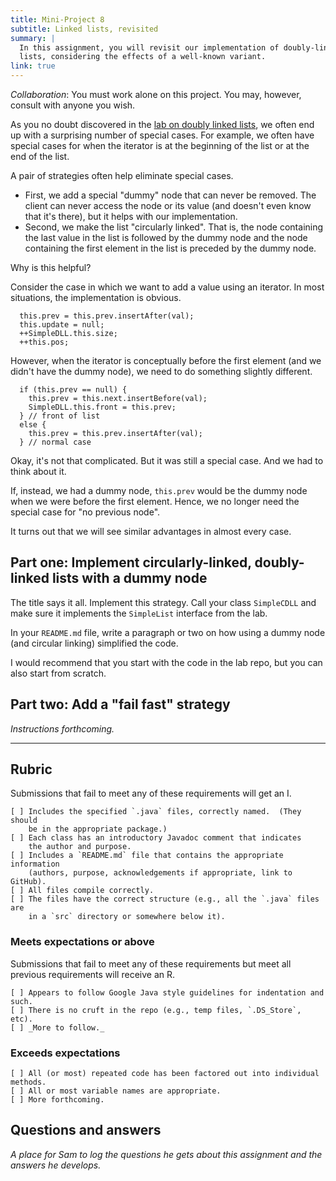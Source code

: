 ```yaml
---
title: Mini-Project 8
subtitle: Linked lists, revisited
summary: |
  In this assignment, you will revisit our implementation of doubly-linked
  lists, considering the effects of a well-known variant.
link: true
---
```

*Collaboration*: You must work alone on this project. You may, however, consult with anyone you wish.

As you no doubt discovered in the [lab on doubly linked lists](../labs/doubly-linked-lists), we often end up with a surprising number of special cases. For example, we often have special cases for when the iterator is at the beginning of the list or at the end of the list.

A pair of strategies often help eliminate special cases.

* First, we add a special "dummy" node that can never be removed. The client can never access the node or its value (and doesn't even know that it's there), but it helps with our implementation.
* Second, we make the list "circularly linked". That is, the node containing the last value in the list is followed by the dummy node and the node containing the first element in the list is preceded by the dummy node.

Why is this helpful?

Consider the case in which we want to add a value using an iterator. In most situations, the implementation is obvious.

```
  this.prev = this.prev.insertAfter(val);
  this.update = null;
  ++SimpleDLL.this.size;
  ++this.pos;
```

However, when the iterator is conceptually before the first element (and we didn't have the dummy node), we need to do something slightly different.

```
  if (this.prev == null) {
    this.prev = this.next.insertBefore(val);
    SimpleDLL.this.front = this.prev;
  } // front of list
  else {
    this.prev = this.prev.insertAfter(val);
  } // normal case
```

Okay, it's not that complicated. But it was still a special case. And we had to think about it.

If, instead, we had a dummy node, `this.prev` would be the dummy node when we were before the first element. Hence, we no longer need the special case for "no previous node".

It turns out that we will see similar advantages in almost every case.

Part one: Implement circularly-linked, doubly-linked lists with a dummy node
----------------------------------------------------------------------------

The title says it all. Implement this strategy. Call your class `SimpleCDLL` and make sure it implements the `SimpleList` interface from the lab.

In your `README.md` file, write a paragraph or two on how using a dummy node (and circular linking) simplified the code.

I would recommend that you start with the code in the lab repo, but you can also start from scratch.

Part two: Add a "fail fast" strategy
------------------------------------

_Instructions forthcoming._

---

## Rubric

Submissions that fail to meet any of these requirements will get an I.

```
[ ] Includes the specified `.java` files, correctly named.  (They should
    be in the appropriate package.)
[ ] Each class has an introductory Javadoc comment that indicates
    the author and purpose. 
[ ] Includes a `README.md` file that contains the appropriate information 
    (authors, purpose, acknowledgements if appropriate, link to GitHub).
[ ] All files compile correctly.
[ ] The files have the correct structure (e.g., all the `.java` files are
    in a `src` directory or somewhere below it).
```

### Meets expectations or above

Submissions that fail to meet any of these requirements but meet all
previous requirements will receive an R.

```
[ ] Appears to follow Google Java style guidelines for indentation and such.
[ ] There is no cruft in the repo (e.g., temp files, `.DS_Store`, etc).
[ ] _More to follow._
```

### Exceeds expectations

```
[ ] All (or most) repeated code has been factored out into individual methods.
[ ] All or most variable names are appropriate.
[ ] More forthcoming.
```

## Questions and answers

_A place for Sam to log the questions he gets about this assignment and
the answers he develops._

